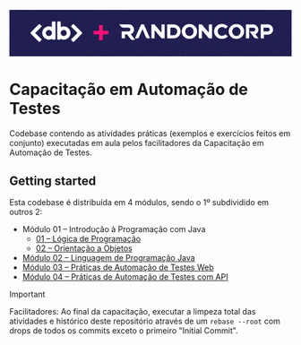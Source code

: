 ![Logo](logo.png)

# Capacitação em Automação de Testes

Codebase contendo as atividades práticas (exemplos e exercícios feitos em conjunto) executadas em aula pelos facilitadores da Capacitação em Automação de Testes.

## Getting started

Esta codebase é distribuída em 4 módulos, sendo o 1º subdividido em outros 2:

- Módulo 01 – Introdução à Programação com Java
  - [01 – Lógica de Programação](/m01_01/README.md)
  - [02 – Orientação a Objetos](/m01_02/README.md)
- [Módulo 02 – Linguagem de Programação Java](/m02/README.md)
- [Módulo 03 – Práticas de Automação de Testes Web](/m03/README.md)
- [Módulo 04 – Práticas de Automação de Testes com API](/m04/README.md)

> [!IMPORTANT]
> Facilitadores: Ao final da capacitação, executar a limpeza total das atividades e histórico deste repositório através de um `rebase --root` com drops de todos os commits exceto o primeiro "Initial Commit".
